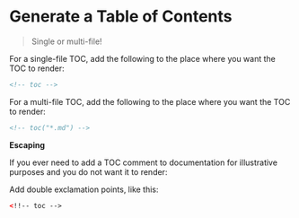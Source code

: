 # Generate a Table of Contents

> Single or multi-file!

For a single-file TOC, add the following to the place where you want the TOC to render:

```html
<!-- toc -->
```

For a multi-file TOC, add the following to the place where you want the TOC to render:

```html
<!-- toc("*.md") -->
```

**Escaping**

If you ever need to add a TOC comment to documentation for illustrative purposes and you do not want it to render:

Add double exclamation points, like this:

```html
<!!-- toc -->
```
